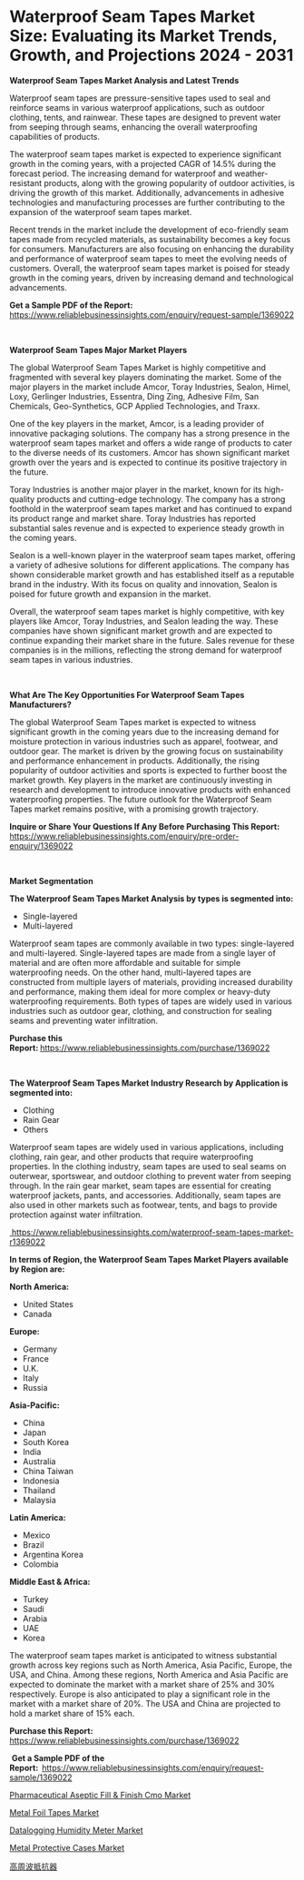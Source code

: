<p><h1>Waterproof Seam Tapes Market Size: Evaluating its Market Trends, Growth, and Projections 2024 - 2031</h1></p><p><strong>Waterproof Seam Tapes Market Analysis and Latest Trends</strong></p>
<p><p>Waterproof seam tapes are pressure-sensitive tapes used to seal and reinforce seams in various waterproof applications, such as outdoor clothing, tents, and rainwear. These tapes are designed to prevent water from seeping through seams, enhancing the overall waterproofing capabilities of products.</p><p>The waterproof seam tapes market is expected to experience significant growth in the coming years, with a projected CAGR of 14.5% during the forecast period. The increasing demand for waterproof and weather-resistant products, along with the growing popularity of outdoor activities, is driving the growth of this market. Additionally, advancements in adhesive technologies and manufacturing processes are further contributing to the expansion of the waterproof seam tapes market.</p><p>Recent trends in the market include the development of eco-friendly seam tapes made from recycled materials, as sustainability becomes a key focus for consumers. Manufacturers are also focusing on enhancing the durability and performance of waterproof seam tapes to meet the evolving needs of customers. Overall, the waterproof seam tapes market is poised for steady growth in the coming years, driven by increasing demand and technological advancements.</p></p>
<p><strong>Get a Sample PDF of the Report:&nbsp;</strong> <a href="https://www.reliablebusinessinsights.com/enquiry/request-sample/1369022">https://www.reliablebusinessinsights.com/enquiry/request-sample/1369022</a></p>
<p>&nbsp;</p>
<p><strong>Waterproof Seam Tapes Major Market Players</strong></p>
<p><p>The global Waterproof Seam Tapes Market is highly competitive and fragmented with several key players dominating the market. Some of the major players in the market include Amcor, Toray Industries, Sealon, Himel, Loxy, Gerlinger Industries, Essentra, Ding Zing, Adhesive Film, San Chemicals, Geo-Synthetics, GCP Applied Technologies, and Traxx.</p><p>One of the key players in the market, Amcor, is a leading provider of innovative packaging solutions. The company has a strong presence in the waterproof seam tapes market and offers a wide range of products to cater to the diverse needs of its customers. Amcor has shown significant market growth over the years and is expected to continue its positive trajectory in the future.</p><p>Toray Industries is another major player in the market, known for its high-quality products and cutting-edge technology. The company has a strong foothold in the waterproof seam tapes market and has continued to expand its product range and market share. Toray Industries has reported substantial sales revenue and is expected to experience steady growth in the coming years.</p><p>Sealon is a well-known player in the waterproof seam tapes market, offering a variety of adhesive solutions for different applications. The company has shown considerable market growth and has established itself as a reputable brand in the industry. With its focus on quality and innovation, Sealon is poised for future growth and expansion in the market.</p><p>Overall, the waterproof seam tapes market is highly competitive, with key players like Amcor, Toray Industries, and Sealon leading the way. These companies have shown significant market growth and are expected to continue expanding their market share in the future. Sales revenue for these companies is in the millions, reflecting the strong demand for waterproof seam tapes in various industries.</p></p>
<p>&nbsp;</p>
<p><strong>What Are The Key Opportunities For Waterproof Seam Tapes Manufacturers?</strong></p>
<p><p>The global Waterproof Seam Tapes market is expected to witness significant growth in the coming years due to the increasing demand for moisture protection in various industries such as apparel, footwear, and outdoor gear. The market is driven by the growing focus on sustainability and performance enhancement in products. Additionally, the rising popularity of outdoor activities and sports is expected to further boost the market growth. Key players in the market are continuously investing in research and development to introduce innovative products with enhanced waterproofing properties. The future outlook for the Waterproof Seam Tapes market remains positive, with a promising growth trajectory.</p></p>
<p><strong>Inquire or Share Your Questions If Any Before Purchasing This Report:</strong> <a href="https://www.reliablebusinessinsights.com/enquiry/pre-order-enquiry/1369022">https://www.reliablebusinessinsights.com/enquiry/pre-order-enquiry/1369022</a></p>
<p>&nbsp;</p>
<p><strong>Market Segmentation</strong></p>
<p><strong>The Waterproof Seam Tapes Market Analysis by types is segmented into:</strong></p>
<p><ul><li>Single-layered</li><li>Multi-layered</li></ul></p>
<p><p>Waterproof seam tapes are commonly available in two types: single-layered and multi-layered. Single-layered tapes are made from a single layer of material and are often more affordable and suitable for simple waterproofing needs. On the other hand, multi-layered tapes are constructed from multiple layers of materials, providing increased durability and performance, making them ideal for more complex or heavy-duty waterproofing requirements. Both types of tapes are widely used in various industries such as outdoor gear, clothing, and construction for sealing seams and preventing water infiltration.</p></p>
<p><strong>Purchase this Report:&nbsp;</strong><a href="https://www.reliablebusinessinsights.com/purchase/1369022">https://www.reliablebusinessinsights.com/purchase/1369022</a></p>
<p>&nbsp;</p>
<p><strong>The Waterproof Seam Tapes Market Industry Research by Application is segmented into:</strong></p>
<p><ul><li>Clothing</li><li>Rain Gear</li><li>Others</li></ul></p>
<p><p>Waterproof seam tapes are widely used in various applications, including clothing, rain gear, and other products that require waterproofing properties. In the clothing industry, seam tapes are used to seal seams on outerwear, sportswear, and outdoor clothing to prevent water from seeping through. In the rain gear market, seam tapes are essential for creating waterproof jackets, pants, and accessories. Additionally, seam tapes are also used in other markets such as footwear, tents, and bags to provide protection against water infiltration.</p></p>
<p><a href="https://www.reliablebusinessinsights.com/waterproof-seam-tapes-market-r1369022">&nbsp;https://www.reliablebusinessinsights.com/waterproof-seam-tapes-market-r1369022</a></p>
<p><strong>In terms of Region, the Waterproof Seam Tapes Market Players available by Region are:</strong></p>
<p>
    <p> <strong> North America: </strong>
        <ul>
            <li>United States</li>
            <li>Canada</li>
        </ul>
        </p> 
    <p> <strong> Europe: </strong>
        <ul>
            <li>Germany</li>
            <li>France</li>
            <li>U.K.</li>
            <li>Italy</li>
            <li>Russia</li>
        </ul>
        </p> 
    <p> <strong> Asia-Pacific: </strong>
        <ul>
            <li>China</li>
            <li>Japan</li>
            <li>South Korea</li>
            <li>India</li>
            <li>Australia</li>
            <li>China Taiwan</li>
            <li>Indonesia</li>
            <li>Thailand</li>
            <li>Malaysia</li>
        </ul>
        </p> 
    <p> <strong> Latin America: </strong>
        <ul>
            <li>Mexico</li>
            <li>Brazil</li>
            <li>Argentina Korea</li>
            <li>Colombia</li>
        </ul>
        </p> 
    <p> <strong> Middle East & Africa: </strong>
        <ul>
            <li>Turkey</li>
            <li>Saudi</li>
            <li>Arabia</li>
            <li>UAE</li>
            <li>Korea</li>
        </ul>
    </p>
    </p>
<p><p>The waterproof seam tapes market is anticipated to witness substantial growth across key regions such as North America, Asia Pacific, Europe, the USA, and China. Among these regions, North America and Asia Pacific are expected to dominate the market with a market share of 25% and 30% respectively. Europe is also anticipated to play a significant role in the market with a market share of 20%. The USA and China are projected to hold a market share of 15% each.</p></p>
<p><strong>Purchase this Report: </strong><a href="https://www.reliablebusinessinsights.com/purchase/1369022">https://www.reliablebusinessinsights.com/purchase/1369022</a></p>
<p>&nbsp;<strong>Get a Sample PDF of the Report:&nbsp;&nbsp;</strong><a href="https://www.reliablebusinessinsights.com/enquiry/request-sample/1369022">https://www.reliablebusinessinsights.com/enquiry/request-sample/1369022</a></p>
<p><strong></strong></p>
<p><p><a href="https://github.com/liliskanaya73/Market-Research-Report-List-1/blob/main/pharmaceutical-aseptic-fill-finish-cmo-market.md">Pharmaceutical Aseptic Fill & Finish Cmo Market</a></p><p><a href="https://www.linkedin.com/pulse/global-metal-foil-tapes-market-size-expected-reach-cagr-119-report-4gl9f?trackingId=20A4hlUWNZhoZ66DptwVwA%3D%3D">Metal Foil Tapes Market</a></p><p><a href="https://issuu.com/reportprime-2/docs/datalogging-humidity-meter-market-size-2030.pptx">Datalogging Humidity Meter Market</a></p><p><a href="https://github.com/eeenafisainka/Market-Research-Report-List-1/blob/main/metal-protective-cases-market.md">Metal Protective Cases Market</a></p><p><a href="https://medium.com/@byroalenzuela76845/%E9%AB%98%E5%91%A8%E6%B3%A2%E6%8A%B5%E6%8A%97%E5%99%A8%E5%B8%82%E5%A0%B4%E3%81%AF-%E5%B8%82%E5%A0%B4%E3%82%B7%E3%82%A7%E3%82%A2-%E5%B8%82%E5%A0%B4%E5%8B%95%E5%90%91-%E5%B8%82%E5%A0%B4%E6%88%90%E9%95%B7%E3%81%AB%E9%96%A2%E3%81%99%E3%82%8B%E6%83%85%E5%A0%B1%E3%82%92%E6%8F%90%E4%BE%9B%E3%81%97%E3%81%A6%E3%81%84%E3%81%BE%E3%81%99-7913f050884d">高周波抵抗器</a></p></p>